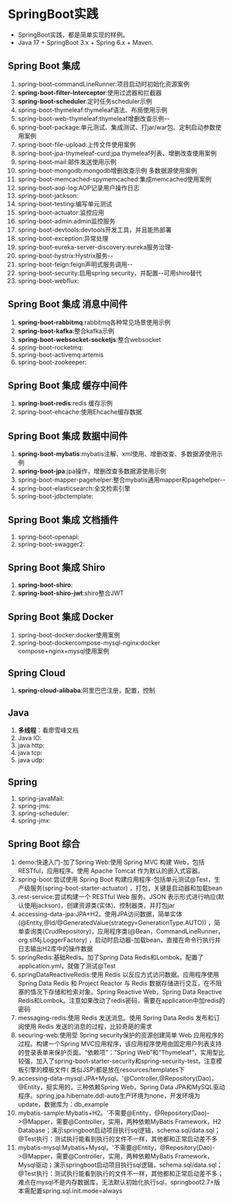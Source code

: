 # SpringBoot实践

* SpringBoot实践，都是简单实现的样例。
* Java 17 + SpringBoot 3.x + Spring 6.x + Maven.

## Spring Boot 集成

1. spring-boot-commandLineRunner:项目启动时初始化资源案例
2. **spring-boot-filter-Interceptor**:使用过滤器和拦截器
3. **spring-boot-scheduler**:定时任务scheduler示例
4. spring-boot-thymeleaf:thymeleaf语法、布局使用示例
5. spring-boot-web-thymeleaf:thymeleaf增删改查示例--
6. spring-boot-package:单元测试、集成测试、打jar/war包、定制启动参数使用案例
7. spring-boot-file-upload:上传文件使用案例
8. spring-boot-jpa-thymeleaf-curd:jpa thymeleaf列表、增删改查使用案例
9. spring-boot-mail:邮件发送使用示例
10. spring-boot-mongodb:mongodb增删改查示例 多数据源使用案例
11. spring-boot-memcached-spymemcached:集成memcached使用案例
12. spring-boot-aop-log:AOP记录用户操作日志
13. spring-boot-jackson:
14. spring-boot-testing:编写单元测试
15. spring-boot-actuator:监控应用
16. spring-boot-admin:admin监控服务
17. spring-boot-devtools:devtools开发工具，并且能热部署
18. spring-boot-exception:异常处理
19. spring-boot-eureka-server-discovery:eureka服务治理-
20. spring-boot-hystrix:Hystrix服务--
21. spring-boot-feign:feign声明式服务调用--
22. spring-boot-security:启用spring security，并配置--可用shiro替代
23. spring-boot-webflux:

## Spring Boot 集成 消息中间件

1. **spring-boot-rabbitmq**:rabbitmq各种常见场景使用示例
2. **spring-boot-kafka**:整合kafka示例
3. **spring-boot-websocket-socketjs**:整合websocket
4. spring-boot-rocketmq:
5. spring-boot-activemq:artemis
6. spring-boot-zookeeper:

## Spring Boot 集成 缓存中间件

1. **spring-boot-redis**:redis 缓存示例
2. spring-boot-ehcache:使用Ehcache缓存数据

## Spring Boot 集成 数据中间件

1. **spring-boot-mybatis**:mybatis注解、xml使用、增删改查、多数据源使用示例
2. **spring-boot-jpa**:jpa操作，增删改查多数据源使用示例
3. spring-boot-mapper-pagehelper:整合mybatis通用mapper和pagehelper--
4. spring-boot-elasticsearch:全文检索引擎
5. spring-boot-jdbctemplate:

## Spring Boot 集成 文档插件

1. spring-boot-openapi:
2. spring-boot-swagger2:

## Spring Boot 集成 Shiro

1. **spring-boot-shiro**:
2. **spring-boot-shiro-jwt**:shiro整合JWT

## Spring Boot 集成 Docker

1. spring-boot-docker:docker使用案例
2. spring-boot-dockercompose-mysql-nginx:docker compose+nginx+mysql使用案例

## Spring Cloud

1. **spring-cloud-alibaba**:阿里巴巴注册，配置，控制

## Java

1. **多线程**：看廖雪峰文档
2. Java IO:
3. java http:
4. java tcp:
5. java udp:

## Spring

1. spring-javaMail:
2. spring-jms:
3. spring-scheduler:
4. spring-jmx:

## Spring Boot 综合

1. demo:快速入门-加了Spring Web:使用 Spring MVC 构建 Web，包括 RESTful，应用程序。使用 Apache Tomcat 作为默认的嵌入式容器。
2. spring-boot:尝试使用 Spring Boot 构建应用程序-包括单元测试@Test，生产级服务(spring-boot-starter-actuator)
   ，打包，关键是启动器和加载bean
3. rest-service:尝试构建一个 RESTful Web 服务。JSON 表示形式进行响应(默认使用jackson)，创建资源类(实体)、控制器类，并打包jar
4. accessing-data-jpa:JPA+H2。使用JPA访问数据，简单实体(@Entity,@Id/@GeneratedValue(strategy=GenerationType.AUTO))
   ，简单查询类(CrudRepository)，应用程序类(@Bean，CommandLineRunner，org.slf4j.LoggerFactory)
   ，启动时启动器-加载bean，直接在命令行执行并日志输出H2库中的操作数据
5. springRedis:基础Redis。加了Spring Data Redis和Lombok，配置了application.yml，就做了测试@Test
6. springDataReactiveRedis:使用 Redis 以反应方式访问数据。应用程序使用 Spring Data Redis 和 Project Reactor 与 Redis
   数据存储进行交互，在不阻塞的情况下存储和检索对象。Spring Reactive Web，Spring Data Reactive
   Redis和Lombok。注意如果改动了redis密码，需要在application中加redis的密码
7. messaging-redis:使用 Redis 发送消息。使用 Spring Data Redis 发布和订阅使用 Redis 发送的消息的过程，比较奇葩的需求
8. securing-web:使用受 Spring security保护的资源创建简单 Web 应用程序的过程。构建一个Spring
   MVC应用程序，该应用程序使用由固定用户列表支持的登录表单来保护页面。“依赖项”：“Spring
   Web”和“Thymeleaf”，实用型比较强，加入了spring-boot-starter-security和spring-security-test，注意模板引擎的模板文件(
   类似JSP)都是放在resources/templates下
9. accessing-data-mysql:JPA+Mysql。'@Controller,@Repository(Dao)，@Entity，挺实用的，三种依赖Spring Web，Spring Data
   JPA和MySQL驱动程序。spring.jpa.hibernate.ddl-auto生产环境为none，开发环境为update，数据库为：db_example
10. mybatis-sample:Mybatis+H2。'不需要@Entity，@Repository(Dao)->@Mapper，需要@Controller，实用，两种依赖MyBatis Framework，H2
    Database；演示springboot启动项目执行sql逻辑，schema.sql/data.sql；@Test执行：测试执行能看到执行的文件不一样，其他都和正常启动差不多
11. mybatis-mysql:Mybatis+Mysql。'不需要@Entity，@Repository(Dao)->@Mapper，需要@Controller，实用，两种依赖MyBatis
    Framework，Mysql驱动；演示springboot启动项目执行sql逻辑，schema.sql/data.sql；@Test执行：测试执行能看到执行的文件不一样，其他都和正常启动差不多；难点在mysql不是内存数据库，无法默认初始化执行sql，springboot2.7+版本需配置spring.sql.init.mode=always



